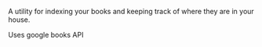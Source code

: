 A utility for indexing your books and keeping track of where they are in your house.

Uses google books API
